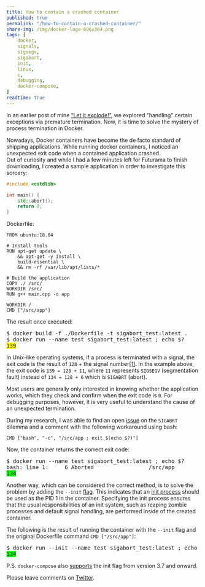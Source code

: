 ```yaml
---
title: How to contain a crashed container
published: true
permalink: "/how-to-contain-a-crashed-container/"
share-img: /img/docker-logo-696x364.png
tags: [
    docker,
    signals,
    sigsegv,
    sigabort,
    init,
    linux,
    c,
    debugging,
    docker-compose,
]
readtime: true
---
```


In an earlier post of mine [“Let it explode!”](/let-it-explode/), we explored "handling" certain exceptions via
premature termination.  Now, it is time to solve the mystery of process termination in Docker. <br>

Nowadays, Docker containers have become the de facto standard of shipping applications.  While running docker
containers, I noticed an unexpected exit code when a contained application crashed.<br> Out of curiosity and while I had
a few minutes left for Futurama to finish downloading, I created a sample application in order to investigate this
sorcery:

```cpp
#include <cstdlib>

int main() {
    std::abort();
    return 0;
}
```

Dockerfile:
```docker
FROM ubuntu:18.04

# Install tools
RUN apt-get update \
    && apt-get -y install \
    build-essential \
    && rm -rf /var/lib/apt/lists/*

# Build the application
COPY ./ /src/
WORKDIR /src/
RUN g++ main.cpp -o app

WORKDIR /
CMD ["/src/app"]
```

The result once executed:
<pre>
$ docker build -f ./Dockerfile -t sigabort_test:latest .
$ docker run --name test sigabort_test:latest ; echo $?
<span style="background-color: #FFFF00">139</span>
</pre>
In Unix-like operating systems, if a process is terminated with a signal, the exit code is the result of `128` + the
signal number[[1]](https://tldp.org/LDP/abs/html/exitcodes.html). In the example above, the exit code is `139 = 128 +
11`, where `11` represents `SIGSEGV` (segmentation fault) instead of `134 = 128 + 6` which is `SIGABRT` (abort).

Most users are generally only interested in knowing whether the application works, which they check and confirm when the
exit code is `0`.  For debugging purposes, however, it is very useful to understand the cause of an unexpected
termination.

During my research, I was able to find an open [issue](https://github.com/moby/moby/issues/30593) on the `SIGABRT`
dilemma and a comment with the following workaround using bash:
```docker
CMD ["bash", "-c", "/src/app ; exit $(echo $?)"]
```

Now, the container returns the correct exit code:
<pre>
$ docker run --name test sigabort_test:latest ; echo $?
bash: line 1:     6 Aborted                 /src/app
<span style="background-color: #00FF00">134</span>
</pre>

Another way, which can be considered the correct method, is to solve the problem by adding the `--init`
[flag](https://docs.docker.com/engine/reference/run/#specify-an-init-process). This indicates that an [init
process](https://en.wikipedia.org/wiki/Init) should be used as the PID 1 in the container. Specifying the init process
ensures that the usual responsibilities of an init system, such as reaping zombie processes and default signal handling,
are performed inside of the created container.

The following is the result of running the container with the `--init` flag and the original Dockerfile command `CMD
["/src/app"]`:

<pre>
$ docker run --init --name test sigabort_test:latest ; echo $?
<span style="background-color: #00FF00">134</span>
</pre>

P.S. `docker-compose` also [supports](https://docs.docker.com/compose/compose-file/#init) the init flag from version 3.7
and onward.

Please leave comments on [Twitter](https://twitter.com/dbdanilov/status/1328270769563062273).
